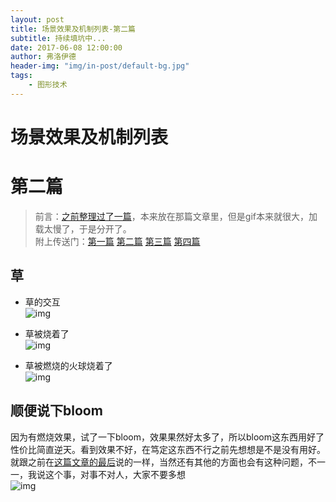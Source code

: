 ```yaml
---
layout: post
title: 场景效果及机制列表-第二篇
subtitle: 持续填坑中...
date: 2017-06-08 12:00:00
author: 弗洛伊德
header-img: "img/in-post/default-bg.jpg"
tags:
    - 图形技术
---
```



# 场景效果及机制列表
# 第二篇
> 前言：[之前整理过了一篇](/2017/06/05/list-shader-scene)，本来放在那篇文章里，但是gif本来就很大，加载太慢了，于是分开了。    
    附上传送门：[第一篇](/2017/06/05/list-shader-scene) [第二篇](/2017/06/08/list-shader-scene-2) [第三篇](/2017/06/13/list-shader-scene-3) [第四篇](/2017/06/14/list-shader-scene-4)
    
## 草
- 草的交互  
    ![img](/img/in-post/list-render-demo/grass-interaction.gif)  
    
- 草被烧着了  
    ![img](/img/in-post/list-render-demo/grass-burn.gif)  

- 草被燃烧的火球烧着了  
    ![img](/img/in-post/list-render-demo/grass-burn-interaction.gif)  
    
## 顺便说下bloom
因为有燃烧效果，试了一下bloom，效果果然好太多了，所以bloom这东西用好了性价比简直逆天。看到效果不好，在笃定这东西不行之前先想想是不是没有用好。就跟之前在[这篇文章的最后](https://ixulin.github.io/2017/05/03/talk-bake-in-unity/#题外的感悟)说的一样，当然还有其他的方面也会有这种问题，不一一，我说这个事，对事不对人，大家不要多想   
    ![img](/img/in-post/list-render-demo/grass-burn-bloom.png)  
    
    
